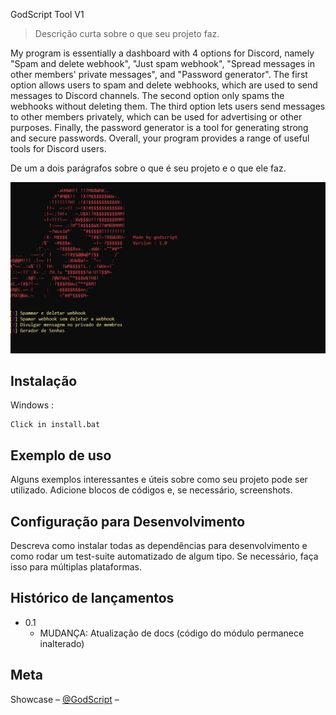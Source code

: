 GodScript Tool V1
> Descrição curta sobre o que seu projeto faz.

My program is essentially a dashboard with 4 options for Discord, namely "Spam and delete webhook", "Just spam webhook", "Spread messages in other members' private messages", and "Password generator". The first option allows users to spam and delete webhooks, which are used to send messages to Discord channels. The second option only spams the webhooks without deleting them. The third option lets users send messages to other members privately, which can be used for advertising or other purposes. Finally, the password generator is a tool for generating strong and secure passwords. Overall, your program provides a range of useful tools for Discord users.


De um a dois parágrafos sobre o que é seu projeto e o que ele faz.



![](panel.png)

## Instalação

Windows :

```
Click in install.bat
```

## Exemplo de uso

Alguns exemplos interessantes e úteis sobre como seu projeto pode ser utilizado. Adicione blocos de códigos e, se necessário, screenshots.

 

## Configuração para Desenvolvimento

Descreva como instalar todas as dependências para desenvolvimento e como rodar um test-suite automatizado de algum tipo. Se necessário, faça isso para múltiplas plataformas.



## Histórico de lançamentos

* 0.1
    * MUDANÇA: Atualização de docs (código do módulo permanece inalterado)


## Meta

Showcase – [@GodScript]() – 







